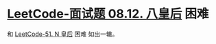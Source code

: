 # [LeetCode-面试题 08.12. 八皇后](https://leetcode.cn/problems/eight-queens-lcci/) 困难



和 [LeetCode-51. N 皇后](https://leetcode.cn/problems/n-queens/) 困难 如出一辙。